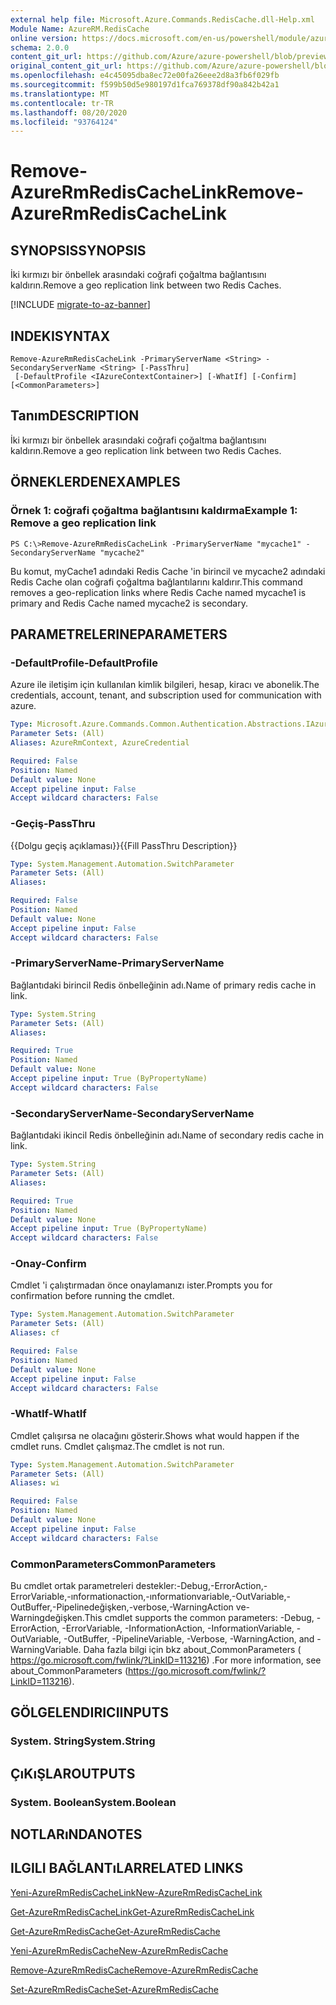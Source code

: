 ```yaml
---
external help file: Microsoft.Azure.Commands.RedisCache.dll-Help.xml
Module Name: AzureRM.RedisCache
online version: https://docs.microsoft.com/en-us/powershell/module/azurerm.rediscache/remove-azurermrediscachelink
schema: 2.0.0
content_git_url: https://github.com/Azure/azure-powershell/blob/preview/src/ResourceManager/RedisCache/Commands.RedisCache/help/Remove-AzureRmRedisCacheLink.md
original_content_git_url: https://github.com/Azure/azure-powershell/blob/preview/src/ResourceManager/RedisCache/Commands.RedisCache/help/Remove-AzureRmRedisCacheLink.md
ms.openlocfilehash: e4c45095dba8ec72e00fa26eee2d8a3fb6f029fb
ms.sourcegitcommit: f599b50d5e980197d1fca769378df90a842b42a1
ms.translationtype: MT
ms.contentlocale: tr-TR
ms.lasthandoff: 08/20/2020
ms.locfileid: "93764124"
---
```

# <span data-ttu-id="6bbed-101">Remove-AzureRmRedisCacheLink</span><span class="sxs-lookup"><span data-stu-id="6bbed-101">Remove-AzureRmRedisCacheLink</span></span>

## <span data-ttu-id="6bbed-102">SYNOPSIS</span><span class="sxs-lookup"><span data-stu-id="6bbed-102">SYNOPSIS</span></span>
<span data-ttu-id="6bbed-103">İki kırmızı bir önbellek arasındaki coğrafi çoğaltma bağlantısını kaldırın.</span><span class="sxs-lookup"><span data-stu-id="6bbed-103">Remove a geo replication link between two Redis Caches.</span></span>

[!INCLUDE [migrate-to-az-banner](../../includes/migrate-to-az-banner.md)]

## <span data-ttu-id="6bbed-104">INDEKI</span><span class="sxs-lookup"><span data-stu-id="6bbed-104">SYNTAX</span></span>

```
Remove-AzureRmRedisCacheLink -PrimaryServerName <String> -SecondaryServerName <String> [-PassThru]
 [-DefaultProfile <IAzureContextContainer>] [-WhatIf] [-Confirm] [<CommonParameters>]
```

## <span data-ttu-id="6bbed-105">Tanım</span><span class="sxs-lookup"><span data-stu-id="6bbed-105">DESCRIPTION</span></span>
<span data-ttu-id="6bbed-106">İki kırmızı bir önbellek arasındaki coğrafi çoğaltma bağlantısını kaldırın.</span><span class="sxs-lookup"><span data-stu-id="6bbed-106">Remove a geo replication link between two Redis Caches.</span></span>

## <span data-ttu-id="6bbed-107">ÖRNEKLERDEN</span><span class="sxs-lookup"><span data-stu-id="6bbed-107">EXAMPLES</span></span>

### <span data-ttu-id="6bbed-108">Örnek 1: coğrafi çoğaltma bağlantısını kaldırma</span><span class="sxs-lookup"><span data-stu-id="6bbed-108">Example 1: Remove a geo replication link</span></span>
```
PS C:\>Remove-AzureRmRedisCacheLink -PrimaryServerName "mycache1" -SecondaryServerName "mycache2"
```

<span data-ttu-id="6bbed-109">Bu komut, myCache1 adındaki Redis Cache 'in birincil ve mycache2 adındaki Redis Cache olan coğrafi çoğaltma bağlantılarını kaldırır.</span><span class="sxs-lookup"><span data-stu-id="6bbed-109">This command removes a geo-replication links where Redis Cache named mycache1 is primary and Redis Cache named mycache2 is secondary.</span></span>

## <span data-ttu-id="6bbed-110">PARAMETRELERINE</span><span class="sxs-lookup"><span data-stu-id="6bbed-110">PARAMETERS</span></span>

### <span data-ttu-id="6bbed-111">-DefaultProfile</span><span class="sxs-lookup"><span data-stu-id="6bbed-111">-DefaultProfile</span></span>
<span data-ttu-id="6bbed-112">Azure ile iletişim için kullanılan kimlik bilgileri, hesap, kiracı ve abonelik.</span><span class="sxs-lookup"><span data-stu-id="6bbed-112">The credentials, account, tenant, and subscription used for communication with azure.</span></span>

```yaml
Type: Microsoft.Azure.Commands.Common.Authentication.Abstractions.IAzureContextContainer
Parameter Sets: (All)
Aliases: AzureRmContext, AzureCredential

Required: False
Position: Named
Default value: None
Accept pipeline input: False
Accept wildcard characters: False
```

### <span data-ttu-id="6bbed-113">-Geçiş</span><span class="sxs-lookup"><span data-stu-id="6bbed-113">-PassThru</span></span>
<span data-ttu-id="6bbed-114">{{Dolgu geçiş açıklaması}}</span><span class="sxs-lookup"><span data-stu-id="6bbed-114">{{Fill PassThru Description}}</span></span>

```yaml
Type: System.Management.Automation.SwitchParameter
Parameter Sets: (All)
Aliases:

Required: False
Position: Named
Default value: None
Accept pipeline input: False
Accept wildcard characters: False
```

### <span data-ttu-id="6bbed-115">-PrimaryServerName</span><span class="sxs-lookup"><span data-stu-id="6bbed-115">-PrimaryServerName</span></span>
<span data-ttu-id="6bbed-116">Bağlantıdaki birincil Redis önbelleğinin adı.</span><span class="sxs-lookup"><span data-stu-id="6bbed-116">Name of primary redis cache in link.</span></span>

```yaml
Type: System.String
Parameter Sets: (All)
Aliases:

Required: True
Position: Named
Default value: None
Accept pipeline input: True (ByPropertyName)
Accept wildcard characters: False
```

### <span data-ttu-id="6bbed-117">-SecondaryServerName</span><span class="sxs-lookup"><span data-stu-id="6bbed-117">-SecondaryServerName</span></span>
<span data-ttu-id="6bbed-118">Bağlantıdaki ikincil Redis önbelleğinin adı.</span><span class="sxs-lookup"><span data-stu-id="6bbed-118">Name of secondary redis cache in link.</span></span>

```yaml
Type: System.String
Parameter Sets: (All)
Aliases:

Required: True
Position: Named
Default value: None
Accept pipeline input: True (ByPropertyName)
Accept wildcard characters: False
```

### <span data-ttu-id="6bbed-119">-Onay</span><span class="sxs-lookup"><span data-stu-id="6bbed-119">-Confirm</span></span>
<span data-ttu-id="6bbed-120">Cmdlet 'i çalıştırmadan önce onaylamanızı ister.</span><span class="sxs-lookup"><span data-stu-id="6bbed-120">Prompts you for confirmation before running the cmdlet.</span></span>

```yaml
Type: System.Management.Automation.SwitchParameter
Parameter Sets: (All)
Aliases: cf

Required: False
Position: Named
Default value: None
Accept pipeline input: False
Accept wildcard characters: False
```

### <span data-ttu-id="6bbed-121">-WhatIf</span><span class="sxs-lookup"><span data-stu-id="6bbed-121">-WhatIf</span></span>
<span data-ttu-id="6bbed-122">Cmdlet çalışırsa ne olacağını gösterir.</span><span class="sxs-lookup"><span data-stu-id="6bbed-122">Shows what would happen if the cmdlet runs.</span></span>
<span data-ttu-id="6bbed-123">Cmdlet çalışmaz.</span><span class="sxs-lookup"><span data-stu-id="6bbed-123">The cmdlet is not run.</span></span>

```yaml
Type: System.Management.Automation.SwitchParameter
Parameter Sets: (All)
Aliases: wi

Required: False
Position: Named
Default value: None
Accept pipeline input: False
Accept wildcard characters: False
```

### <span data-ttu-id="6bbed-124">CommonParameters</span><span class="sxs-lookup"><span data-stu-id="6bbed-124">CommonParameters</span></span>
<span data-ttu-id="6bbed-125">Bu cmdlet ortak parametreleri destekler:-Debug,-ErrorAction,-ErrorVariable,-ınformationaction,-ınformationvariable,-OutVariable,-OutBuffer,-Pipelinedeğişken,-verbose,-WarningAction ve-Warningdeğişken.</span><span class="sxs-lookup"><span data-stu-id="6bbed-125">This cmdlet supports the common parameters: -Debug, -ErrorAction, -ErrorVariable, -InformationAction, -InformationVariable, -OutVariable, -OutBuffer, -PipelineVariable, -Verbose, -WarningAction, and -WarningVariable.</span></span> <span data-ttu-id="6bbed-126">Daha fazla bilgi için bkz about_CommonParameters ( https://go.microsoft.com/fwlink/?LinkID=113216) .</span><span class="sxs-lookup"><span data-stu-id="6bbed-126">For more information, see about_CommonParameters (https://go.microsoft.com/fwlink/?LinkID=113216).</span></span>

## <span data-ttu-id="6bbed-127">GÖLGELENDIRICI</span><span class="sxs-lookup"><span data-stu-id="6bbed-127">INPUTS</span></span>

### <span data-ttu-id="6bbed-128">System. String</span><span class="sxs-lookup"><span data-stu-id="6bbed-128">System.String</span></span>

## <span data-ttu-id="6bbed-129">ÇıKıŞLAR</span><span class="sxs-lookup"><span data-stu-id="6bbed-129">OUTPUTS</span></span>

### <span data-ttu-id="6bbed-130">System. Boolean</span><span class="sxs-lookup"><span data-stu-id="6bbed-130">System.Boolean</span></span>

## <span data-ttu-id="6bbed-131">NOTLARıNDA</span><span class="sxs-lookup"><span data-stu-id="6bbed-131">NOTES</span></span>

## <span data-ttu-id="6bbed-132">ILGILI BAĞLANTıLAR</span><span class="sxs-lookup"><span data-stu-id="6bbed-132">RELATED LINKS</span></span>

[<span data-ttu-id="6bbed-133">Yeni-AzureRmRedisCacheLink</span><span class="sxs-lookup"><span data-stu-id="6bbed-133">New-AzureRmRedisCacheLink</span></span>](./New-AzureRmRedisCacheLink.md)

[<span data-ttu-id="6bbed-134">Get-AzureRmRedisCacheLink</span><span class="sxs-lookup"><span data-stu-id="6bbed-134">Get-AzureRmRedisCacheLink</span></span>](./Get-AzureRmRedisCacheLink.md)

[<span data-ttu-id="6bbed-135">Get-AzureRmRedisCache</span><span class="sxs-lookup"><span data-stu-id="6bbed-135">Get-AzureRmRedisCache</span></span>](./Get-AzureRmRedisCache.md)

[<span data-ttu-id="6bbed-136">Yeni-AzureRmRedisCache</span><span class="sxs-lookup"><span data-stu-id="6bbed-136">New-AzureRmRedisCache</span></span>](./New-AzureRmRedisCache.md)

[<span data-ttu-id="6bbed-137">Remove-AzureRmRedisCache</span><span class="sxs-lookup"><span data-stu-id="6bbed-137">Remove-AzureRmRedisCache</span></span>](./Remove-AzureRmRedisCache.md)

[<span data-ttu-id="6bbed-138">Set-AzureRmRedisCache</span><span class="sxs-lookup"><span data-stu-id="6bbed-138">Set-AzureRmRedisCache</span></span>](./Set-AzureRmRedisCache.md)
